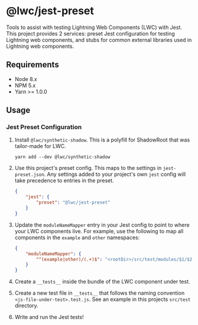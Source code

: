 # @lwc/jest-preset

Tools to assist with testing Lightning Web Components (LWC) with Jest. This project provides 2 services: preset Jest configuration for testing Lightning web components, and stubs for common external libraries used in Lightning web components.

## Requirements

-   Node 8.x
-   NPM 5.x
-   Yarn >= 1.0.0

## Usage

### Jest Preset Configuration

1. Install `@lwc/synthetic-shadow`. This is a polyfill for ShadowRoot that was tailor-made for LWC.

    `yarn add --dev @lwc/synthetic-shadow`

2. Use this project's preset config. This maps to the settings in `jest-preset.json`. Any settings added to your project's own `jest` config will take precedence to entries in the preset.

    ```json
    {
        "jest": {
            "preset": "@lwc/jest-preset"
        }
    }
    ```

3. Update the `moduleNameMapper` entry in your Jest config to point to where your LWC components live. For example, use the following to map all components in the `example` and `other` namespaces:

    ```json
    {
        "moduleNameMapper": {
            "^(example|other)/(.+)$": "<rootDir>/src/test/modules/$1/$2/$2"
        }
    }
    ```

4. Create a `__tests__` inside the bundle of the LWC component under test.
5. Create a new test file in `__tests__` that follows the naming convention `<js-file-under-test>.test.js`. See an example in this projects `src/test` directory.
6. Write and run the Jest tests!
